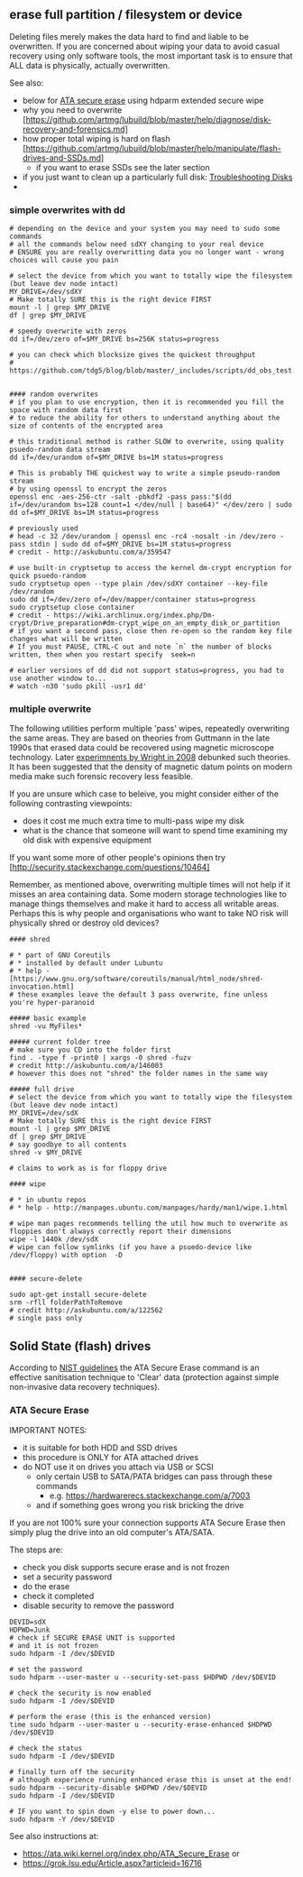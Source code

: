 

## erase full partition / filesystem or device

Deleting files merely makes the data hard to find and liable to be overwritten. 
If you are concerned about wiping your data to avoid casual recovery using only software tools, 
the most important task is to ensure that ALL data is physically, actually overwritten. 

See also:

* below for [ATA secure erase](#ata-secure-erase) using hdparm extended secure wipe
* why you need to overwrite [https://github.com/artmg/lubuild/blob/master/help/diagnose/disk-recovery-and-forensics.md]
* how proper total wiping is hard on flash [https://github.com/artmg/lubuild/blob/master/help/manipulate/flash-drives-and-SSDs.md]
	* if you want to erase SSDs see the later section 
* if you just want to clean up a particularly full disk: [Troubleshooting Disks](https://github.com/artmg/lubuild/blob/master/help/diagnose/disks#specifics-to-clean-up) 
* 

### simple overwrites with dd
```
# depending on the device and your system you may need to sudo some commands
# all the commands below need sdXY changing to your real device
# ENSURE you are really overwritting data you no longer want - wrong choices will cause you pain

# select the device from which you want to totally wipe the filesystem  (but leave dev node intact)
MY_DRIVE=/dev/sdXY
# Make totally SURE this is the right device FIRST
mount -l | grep $MY_DRIVE
df | grep $MY_DRIVE

# speedy overwrite with zeros
dd if=/dev/zero of=$MY_DRIVE bs=256K status=progress

# you can check which blocksize gives the quickest throughput
# https://github.com/tdg5/blog/blob/master/_includes/scripts/dd_obs_test.sh


#### random overwrites
# if you plan to use encryption, then it is recommended you fill the space with random data first 
# to reduce the ability for others to understand anything about the size of contents of the encrypted area 

# this traditional method is rather SLOW to overwrite, using quality psuedo-random data stream
dd if=/dev/urandom of=$MY_DRIVE bs=1M status=progress

# This is probably THE quickest way to write a simple pseudo-random stream
# by using openssl to encrypt the zeros 
openssl enc -aes-256-ctr -salt -pbkdf2 -pass pass:"$(dd if=/dev/urandom bs=128 count=1 </dev/null | base64)" </dev/zero | sudo dd of=$MY_DRIVE bs=1M status=progress

# previously used
# head -c 32 /dev/urandom | openssl enc -rc4 -nosalt -in /dev/zero -pass stdin | sudo dd of=$MY_DRIVE bs=1M status=progress
# credit - http://askubuntu.com/a/359547

# use built-in cryptsetup to access the kernel dm-crypt encryption for quick psuedo-random
sudo cryptsetup open --type plain /dev/sdXY container --key-file /dev/random
sudo dd if=/dev/zero of=/dev/mapper/container status=progress
sudo cryptsetup close container 
# credit - https://wiki.archlinux.org/index.php/Dm-crypt/Drive_preparation#dm-crypt_wipe_on_an_empty_disk_or_partition
# if you want a second pass, close then re-open so the random key file changes what will be written
# If you must PAUSE, CTRL-C out and note `n` the number of blocks written, then when you restart specify  seek=n 

# earlier versions of dd did not support status=progress, you had to use another window to...
# watch -n30 'sudo pkill -usr1 dd'
```

### multiple overwrite

The following utilities perform multiple 'pass' wipes, repeatedly overwriting the same areas. 
They are based on theories from Guttmann in the late 1990s that erased data could be recovered 
using magnetic microscope technology. Later [experimnents by Wright in 2008](https://digital-forensics.sans.org/blog/2009/01/15/overwriting-hard-drive-data/) debunked such theories. It has been suggested that the density of magnetic datum points on modern media make such forensic recovery less feasible.

If you are unsure which case to beleive, you might consider either of the following contrasting viewpoints:
* does it cost me much extra time to multi-pass wipe my disk
* what is the chance that someone will want to spend time examining my old disk with expensive equipment

If you want some more of other people's opinions then try [http://security.stackexchange.com/questions/10464]

Remember, as mentioned above, overwriting multiple times will not help if it misses an area containing data. 
Some modern storage technologies like to manage things themselves and make it hard to access all writable areas. 
Perhaps this is why people and organisations who want to take NO risk will physically shred or destroy old devices?

```
#### shred

# * part of GNU Coreutils
# * installed by default under Lubuntu
# * help - [https://www.gnu.org/software/coreutils/manual/html_node/shred-invocation.html]
# these examples leave the default 3 pass overwrite, fine unless you're hyper-paranoid

##### basic example
shred -vu MyFiles*

##### current folder tree
# make sure you CD into the folder first
find . -type f -print0 | xargs -0 shred -fuzv
# credit http://askubuntu.com/a/146003
# however this does not "shred" the folder names in the same way

##### full drive
# select the device from which you want to totally wipe the filesystem  (but leave dev node intact)
MY_DRIVE=/dev/sdX
# Make totally SURE this is the right device FIRST
mount -l | grep $MY_DRIVE
df | grep $MY_DRIVE
# say goodbye to all contents
shred -v $MY_DRIVE

# claims to work as is for floppy drive 

#### wipe

# * in ubuntu repos
# * help - http://manpages.ubuntu.com/manpages/hardy/man1/wipe.1.html

# wipe man pages recommends telling the util how much to overwrite as floppies don't always correctly report their dimensions
wipe -l 1440k /dev/sdX
# wipe can follow symlinks (if you have a psuedo-device like /dev/floppy) with option  -D


#### secure-delete

sudo apt-get install secure-delete
srm -rfll folderPathToRemove
# credit http://askubuntu.com/a/122562
# single pass only

```

## Solid State (flash) drives

According to [NIST guidelines](http://dx.doi.org/10.6028/NIST.SP.800-88r1) the ATA Secure Erase command is an effective sanitisation technique to 'Clear' data (protection against simple non-invasive data recovery techniques).

### ATA Secure Erase

IMPORTANT NOTES:

* it is suitable for both HDD and SSD drives
* this procedure is ONLY for ATA attached drives
* do NOT use it on drives you attach via USB or SCSI
	* only certain USB to SATA/PATA bridges can pass through these commands
		* e.g. https://hardwarerecs.stackexchange.com/a/7003
	* and if something goes wrong you risk bricking the drive

If you are not 100% sure your connection supports ATA Secure Erase then simply plug the drive into an old computer's ATA/SATA.

The steps are:

* check you disk supports secure erase and is not frozen
* set a security password
* do the erase
* check it completed
* disable security to remove the password 


```
DEVID=sdX
HDPWD=Junk
# check if SECURE ERASE UNIT is supported
# and it is not frozen
sudo hdparm -I /dev/$DEVID

# set the password
sudo hdparm --user-master u --security-set-pass $HDPWD /dev/$DEVID

# check the security is now enabled
sudo hdparm -I /dev/$DEVID

# perform the erase (this is the enhanced version)
time sudo hdparm --user-master u --security-erase-enhanced $HDPWD /dev/$DEVID

# check the status
sudo hdparm -I /dev/$DEVID

# finally turn off the security
# although experience running enhanced erase this is unset at the end!
sudo hdparm --security-disable $HDPWD /dev/$DEVID
sudo hdparm -I /dev/$DEVID

# IF you want to spin down -y else to power down...
sudo hdparm -Y /dev/$DEVID
```

See also instructions at:

* https://ata.wiki.kernel.org/index.php/ATA_Secure_Erase or
* https://grok.lsu.edu/Article.aspx?articleid=16716

